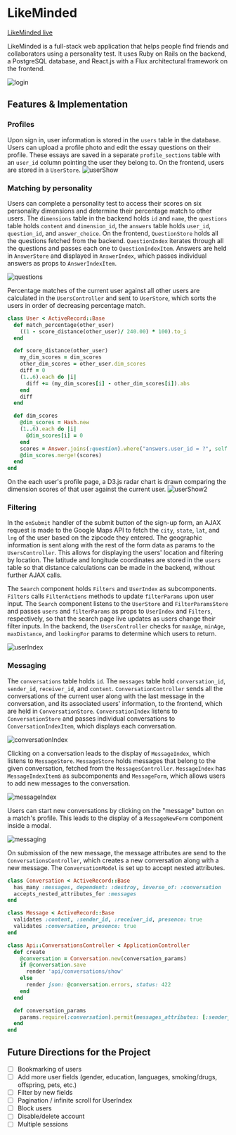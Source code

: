 # LikeMinded

[LikeMinded live][heroku]

[heroku]: https://simpatico.herokuapp.com/

LikeMinded is a full-stack web application that helps people find friends and collaborators using a personality test. It uses Ruby on Rails on the backend, a PostgreSQL database, and React.js with a Flux architectural framework on the frontend.

![login]

## Features & Implementation

### Profiles

  Upon sign in, user information is stored in the `users` table in the database. Users can upload a profile photo and edit the essay questions on their profile. These essays are saved in a separate `profile_sections` table with an `user_id` column pointing the user they belong to. On the frontend, users are stored in a `UserStore`.
  ![userShow]

### Matching by personality

  Users can complete a personality test to access their scores on six personality dimensions and determine their percentage match to other users. The `dimensions` table in the backend holds `id` and `name`, the `questions` table holds `content` and `dimension_id`, the `answers` table holds `user_id`, `question_id`, and `answer_choice`. On the frontend, `QuestionStore` holds all the questions fetched from the backend. `QuestionIndex` iterates through all the questions and passes each one to `QuestionIndexItem`. Answers are held in `AnswerStore` and displayed in `AnswerIndex`, which passes individual answers as props to `AnswerIndexItem`.

  ![questions]

  Percentage matches of the current user against all other users are calculated in the `UsersController` and sent to `UserStore`, which sorts the users in order of decreasing percentage match.

```ruby
class User < ActiveRecord::Base
  def match_percentage(other_user)
    ((1 - score_distance(other_user)/ 240.00) * 100).to_i
  end

  def score_distance(other_user)
    my_dim_scores = dim_scores
    other_dim_scores = other_user.dim_scores
    diff = 0
    (1..6).each do |i|
      diff += (my_dim_scores[i] - other_dim_scores[i]).abs
    end
    diff
  end

  def dim_scores
    @dim_scores = Hash.new
    (1..6).each do |i|
      @dim_scores[i] = 0
    end
    scores = Answer.joins(:question).where("answers.user_id = ?", self.id).group("questions.dimension_id").sum("answers.answer_choice")
    @dim_scores.merge!(scores)
  end
end
```

  On the each user's profile page, a D3.js radar chart is drawn comparing the dimension scores of that user against the current user.
  ![userShow2]

### Filtering

  In the `onSubmit` handler of the submit button of the sign-up form, an AJAX request is made to the Google Maps API to fetch the `city`, `state`, `lat`, and `lng` of the user based on the zipcode they entered. The geographic information is sent along with the rest of the form data as params to the `UsersController`. This allows for displaying the users' location and filtering by location. The latitude and longitude coordinates are stored in the `users` table so that distance calculations can be made in the backend, without further AJAX calls.

  The `Search` component holds `Filters` and `UserIndex` as subcomponents. `Filters` calls `FilterActions` methods to update `filterParams` upon user input. The `Search` component listens to the `UserStore` and `FilterParamsStore` and passes `users` and `filterParams` as props to `UserIndex` and `Filters`, respectively, so that the search page live updates as users change their filter inputs.
  In the backend, the `UsersController` checks for `maxAge`, `minAge`, `maxDistance`, and `lookingFor` params to determine which users to return.

![userIndex]

### Messaging

  The `conversations` table holds `id`. The `messages` table hold `conversation_id`, `sender_id`, `receiver_id`, and `content`. `ConversationController` sends all the conversations of the current user along with the last message in the conversation, and its associated users' information, to the frontend, which are held in `ConversationStore`. `ConversationIndex` listens to `ConversationStore` and passes individual conversations to `ConversationIndexItem`, which displays each conversation.

  ![conversationIndex]

  Clicking on a conversation leads to the display of `MessageIndex`, which listens to `MessageStore`. `MessageStore` holds messages that belong to the given conversation, fetched from the `MessagesController`. `MessageIndex` has `MessageIndexItem`s as subcomponents and `MessageForm`, which allows users to add new messages to the conversation.

  ![messageIndex]

  Users can start new conversations by clicking on the "message" button on a match's profile. This leads to the display of a `MessageNewForm` component inside a modal.

  ![messaging]

  On submission of the new message, the message attributes are send to the `ConversationsController`, which creates a new conversation along with a new message. The `ConversationModel` is set up to accept nested attributes.

```ruby
class Conversation < ActiveRecord::Base
  has_many :messages, dependent: :destroy, inverse_of: :conversation
  accepts_nested_attributes_for :messages
end

class Message < ActiveRecord::Base
  validates :content, :sender_id, :receiver_id, presence: true
  validates :conversation, presence: true
end

class Api::ConversationsController < ApplicationController
  def create
    @conversation = Conversation.new(conversation_params)
    if @conversation.save
      render 'api/conversations/show'
    else
      render json: @conversation.errors, status: 422
    end
  end

  def conversation_params
    params.require(:conversation).permit(messages_attributes: [:sender_id, :receiver_id, :content])
  end
end
  ```

## Future Directions for the Project

- [ ] Bookmarking of users
- [ ] Add more user fields (gender, education, languages, smoking/drugs, offspring, pets, etc.)
- [ ] Filter by new fields
- [ ] Pagination / infinite scroll for UserIndex
- [ ] Block users
- [ ] Disable/delete account
- [ ] Multiple sessions

[login]: ./docs/screenshots/login.png
[userIndex]: ./docs/screenshots/userIndex.png
[userShow]: ./docs/screenshots/userShow.png
[userShow2]: ./docs/screenshots/userShow2.png
[messaging]: ./docs/screenshots/messaging.png
[conversationIndex]: ./docs/screenshots/conversationIndex.png
[messageIndex]: ./docs/screenshots/messageIndex.png
[questions]: ./docs/screenshots/questions.png
